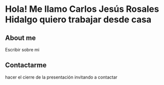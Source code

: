# Hola! Me llamo Carlos Jesús Rosales Hidalgo quiero trabajar desde casa

## About me 

Escribir sobre mi

## Contactarme

 hacer el cierre de la presentación invitando a contactar


